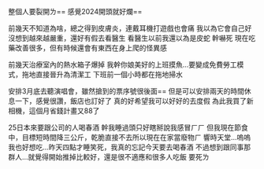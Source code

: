 整個人要裂開ㄌ==
感覺2024開頭就好爛==

前幾天不知道為啥，總之得到皮膚炎，連戴耳機打遊戲也會痛
我以為它會自己好沒想到越來越嚴重，還好有假去看醫生
看醫生以前我還以為是皮蛇
幹嚇死
現在吃藥改善很多，但有時候還會有東西在身上爬的怪異感

前幾天治療室內的熱水箱子爆掉
我幹你娘美好的上班摸魚...要變成免費勞工模式，拖地直接晉升為清潔工
下班前一個小時都在拖地掃水

安排3月底去聽演唱會，雖然搶到的票序號很後面==
但是可以安排兩天的時間休息一下，感覺很讚，飯店也訂好了
真的好希望我可以好好的去度假
為此我買了新相機，這個月省錢計畫又88了

25日本來要跟公司的人喝春酒
幹我睡過頭只好瞎掰說我感冒ㄏㄏ
但我現在節食中，目標短時間降三公斤，乾脆直接不去所以現在在家當廢物ㄏ
響時天堂...嗚嗚我也好想吃...昨天四點才睡笑死，我真的忘記今天要去喝春酒
不過想到跟同事那群人...就覺得開始推掉比較好，還是很不適應和很多人吃飯
要死ㄌ
<!-- ##{"timestamp":1708797060}## -->